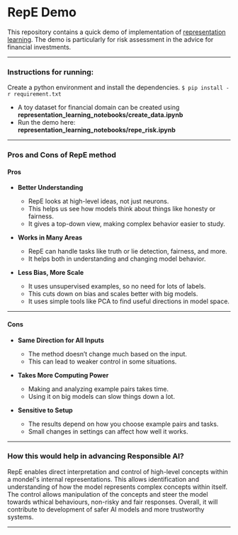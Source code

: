 # RepE Demo

This repository contains a quick demo of implementation of [representation learning](https://www.ai-transparency.org/ "representation learning"). The demo is particularly for risk assessment in the advice for financial investments.

---

### Instructions for running:
Create a python environment and install the dependencies.
`$ pip install -r requirement.txt`

- A toy dataset for financial domain can be created using **representation_learning_notebooks/create_data.ipynb**
- Run the demo here: **representation_learning_notebooks/repe_risk.ipynb**

---

### Pros and Cons of RepE method

#### **Pros**

* **Better Understanding**

  * RepE looks at high-level ideas, not just neurons.
  * This helps us see how models think about things like honesty or fairness.
  * It gives a top-down view, making complex behavior easier to study.

* **Works in Many Areas**

  * RepE can handle tasks like truth or lie detection, fairness, and more.
  * It helps both in understanding and changing model behavior.

* **Less Bias, More Scale**

  * It uses unsupervised examples, so no need for lots of labels.
  * This cuts down on bias and scales better with big models.
  * It uses simple tools like PCA to find useful directions in model space.

---

#### **Cons**

* **Same Direction for All Inputs**

  * The method doesn’t change much based on the input.
  * This can lead to weaker control in some situations.

* **Takes More Computing Power**

  * Making and analyzing example pairs takes time.
  * Using it on big models can slow things down a lot.

* **Sensitive to Setup**

  * The results depend on how you choose example pairs and tasks.
  * Small changes in settings can affect how well it works.


---

### How this would help in advancing Responsible AI?

RepE enables direct interpretation and control of high-level concepts within a mondel's internal representations. This allows identification and understanding of how the model represents complex concepts within itself. The control allows manipulation of the concepts and steer the model towards wthical behaviours, non-risky and fair responses. Overall, it will contribute to development of safer AI models and more trustworthy systems.

---